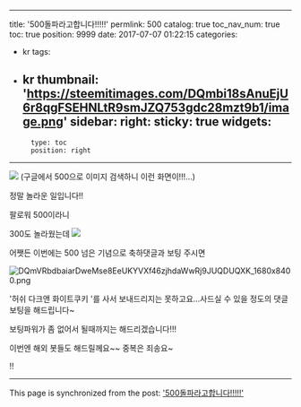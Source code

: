 
---
title: '500돌파라고합니다!!!!!'
permlink: 500
catalog: true
toc_nav_num: true
toc: true
position: 9999
date: 2017-07-07 01:22:15
categories:
- kr
tags:
- kr
thumbnail: 'https://steemitimages.com/DQmbi18sAnuEjU6r8qgFSEHNLtR9smJZQ753gdc28mzt9b1/image.png'
sidebar:
    right:
        sticky: true
widgets:
    -
        type: toc
        position: right
---


![](https://steemitimages.com/DQmbi18sAnuEjU6r8qgFSEHNLtR9smJZQ753gdc28mzt9b1/image.png)
(구글에서 500으로 이미지 검색하니 이런 화면이!!!...)

정말 놀라운 일입니다!!

팔로워 500이라니

300도 놀라웠는데
![](https://steemitimages.com/DQmdQtLPyLMz981SCFdDcLUXeAYgZ34nbCSiYoteWtfsv1V/image.png)

어쨋든 이번에는 500 넘은 기념으로 축하댓글과 보팅 주시면 

![DQmVRbdbaiarDweMse8EeUKYVXf46zjhdaWwRj9JUQDUQXK_1680x8400.png](https://steemitimages.com/DQmbyavt6AzQwQ7ExEmSi3qFyFviEXXgGjNurRJoik5yGy9/DQmVRbdbaiarDweMse8EeUKYVXf46zjhdaWwRj9JUQDUQXK_1680x8400.png)

'허쉬 다크앤 화이트쿠키 '를 사서 보내드리지는 못하고요...사드실 수 있을 정도의 댓글보팅을 해드립니다~

보팅파워가 좀 없어서 될때까지는 해드리겠습니다!!!

이번엔 해외 봇들도 해드릴께요~~ 중복은 죄송요~

!!

- - -

This page is synchronized from the post: ['500돌파라고합니다!!!!!'](https://steemit.com/@virus707/500)
